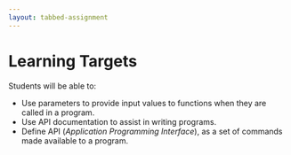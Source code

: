 ```yaml
---
layout: tabbed-assignment
---
```


# Learning Targets

Students will be able to:
* Use parameters to provide input values to functions when they are called in a program.
* Use API documentation to assist in writing programs.
* Define API (*Application Programming Interface*), as a set of commands made available to a program.

<!-- Don't edit links here, change them in _data/assignment.yml instead, -->

[slides]: <{{site.data.assignment.slides}}>
[template]: <{{site.data.assignment.template}}>
